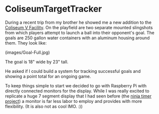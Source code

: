 # ColiseumTargetTracker

During a recent trip from my brother he showed me a new addition to the [Coliseum V Facility](https://coliseumv.com/).  On the playfield
are two separate mounted slingshots from which players attempt to launch a ball into their opponent's goal.  The goals are 250 gallon water
containers with an aluminum housing around them.  They look like:

(images/Goal-Full.jpg)

The goal is 18" wide by 23" tall.  

He asked if I could build a system for tracking successful goals and showing a point total for an ongoing game.  

To keep things simple to start we decided to go with Raspberry Pi with directly connected monitors for the display.  While I was 
really excited to replicate a huge 7 segment display that I had seen before (the 
[ninja timer project](https://learn.adafruit.com/ninja-timer-giant-7-segment-display)) a monitor is far less labor to 
employ and provides with more flexibility.  (It is also not as cool IMO. :))

